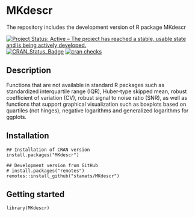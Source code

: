# MKdescr
The repository includes the development version of R package MKdescr

[![Project Status: Active – The project has reached a stable, usable state and is being actively developed.](https://www.repostatus.org/badges/latest/active.svg)](https://www.repostatus.org/#active)
[![CRAN_Status_Badge](http://www.r-pkg.org/badges/version/MKdescr)](http://cran.r-project.org/package=MKdescr)
[![cran checks](https://cranchecks.info/badges/summary/MKdescr)](https://cran.r-project.org/web/checks/check_results_MKdescr.html)

## Description
Functions that are not available in standard R packages 
such as standardized interquartile range (IQR), Huber-type skipped mean, 
robust coefficient of variation (CV), robust signal to noise ratio (SNR), 
as well as functions that support graphical visualization such as boxplots 
based on quartiles (not hinges), negative logarithms and generalized logarithms 
for ggplots.

## Installation

```{r, eval = FALSE}
## Installation of CRAN version
install.packages("MKdescr")

## Development version from GitHub
# install.packages("remotes")
remotes::install_github("stamats/MKdescr")
```

## Getting started

```{r}
library(MKdescr)
```
